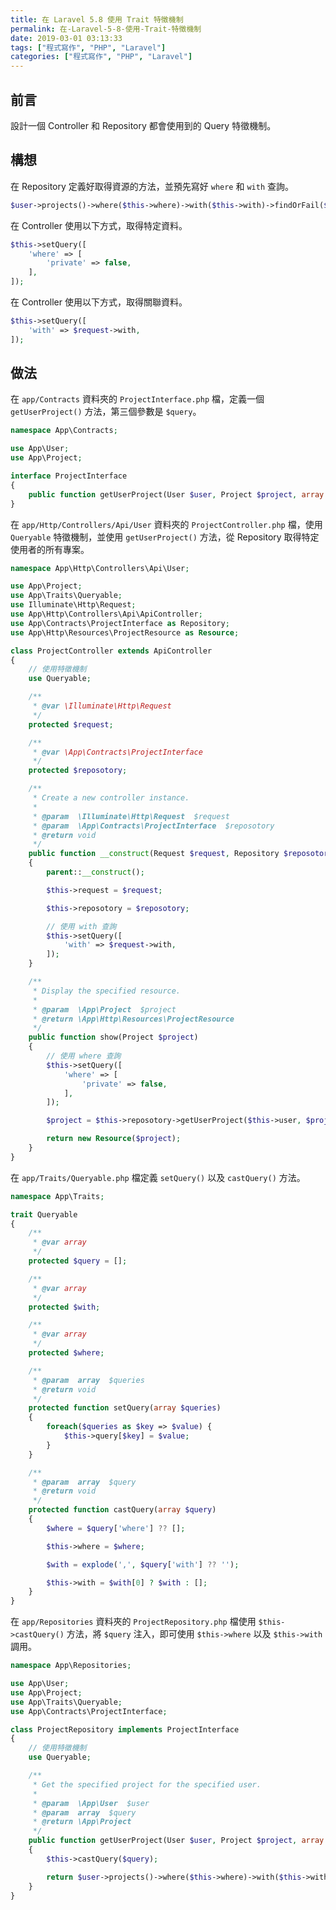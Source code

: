 ```yaml
---
title: 在 Laravel 5.8 使用 Trait 特徵機制
permalink: 在-Laravel-5-8-使用-Trait-特徵機制
date: 2019-03-01 03:13:33
tags: ["程式寫作", "PHP", "Laravel"]
categories: ["程式寫作", "PHP", "Laravel"]
---
```


## 前言

設計一個 Controller 和 Repository 都會使用到的 Query 特徵機制。

## 構想

在 Repository 定義好取得資源的方法，並預先寫好 `where` 和 `with` 查詢。

```PHP
$user->projects()->where($this->where)->with($this->with)->findOrFail($project->id);
```

在 Controller 使用以下方式，取得特定資料。

```PHP
$this->setQuery([
    'where' => [
        'private' => false,
    ],
]);
```

在 Controller 使用以下方式，取得關聯資料。

```PHP
$this->setQuery([
    'with' => $request->with,
]);
```

## 做法

在 `app/Contracts` 資料夾的 `ProjectInterface.php` 檔，定義一個 `getUserProject()` 方法，第三個參數是 `$query`。

```PHP
namespace App\Contracts;

use App\User;
use App\Project;

interface ProjectInterface
{
    public function getUserProject(User $user, Project $project, array $query = []);
}
```

在 `app/Http/Controllers/Api/User` 資料夾的 `ProjectController.php` 檔，使用 `Queryable` 特徵機制，並使用 `getUserProject()` 方法，從 Repository 取得特定使用者的所有專案。

```PHP
namespace App\Http\Controllers\Api\User;

use App\Project;
use App\Traits\Queryable;
use Illuminate\Http\Request;
use App\Http\Controllers\Api\ApiController;
use App\Contracts\ProjectInterface as Repository;
use App\Http\Resources\ProjectResource as Resource;

class ProjectController extends ApiController
{
    // 使用特徵機制
    use Queryable;

    /**
     * @var \Illuminate\Http\Request
     */
    protected $request;

    /**
     * @var \App\Contracts\ProjectInterface
     */
    protected $reposotory;

    /**
     * Create a new controller instance.
     *
     * @param  \Illuminate\Http\Request  $request
     * @param  \App\Contracts\ProjectInterface  $reposotory
     * @return void
     */
    public function __construct(Request $request, Repository $reposotory)
    {
        parent::__construct();

        $this->request = $request;

        $this->reposotory = $reposotory;

        // 使用 with 查詢
        $this->setQuery([
            'with' => $request->with,
        ]);
    }

    /**
     * Display the specified resource.
     *
     * @param  \App\Project  $project
     * @return \App\Http\Resources\ProjectResource
     */
    public function show(Project $project)
    {
        // 使用 where 查詢
        $this->setQuery([
            'where' => [
                'private' => false,
            ],
        ]);

        $project = $this->reposotory->getUserProject($this->user, $project, $this->query);

        return new Resource($project);
    }
}
```

在 `app/Traits/Queryable.php` 檔定義 `setQuery()` 以及 `castQuery()` 方法。

```PHP
namespace App\Traits;

trait Queryable
{
    /**
     * @var array
     */
    protected $query = [];

    /**
     * @var array
     */
    protected $with;

    /**
     * @var array
     */
    protected $where;

    /**
     * @param  array  $queries
     * @return void
     */
    protected function setQuery(array $queries)
    {
        foreach($queries as $key => $value) {
            $this->query[$key] = $value;
        }
    }

    /**
     * @param  array  $query
     * @return void
     */
    protected function castQuery(array $query)
    {
        $where = $query['where'] ?? [];

        $this->where = $where;

        $with = explode(',', $query['with'] ?? '');

        $this->with = $with[0] ? $with : [];
    }
}
```

在 `app/Repositories` 資料夾的 `ProjectRepository.php` 檔使用 `$this->castQuery()` 方法，將 `$query` 注入，即可使用 `$this->where` 以及 `$this->with` 調用。

```PHP
namespace App\Repositories;

use App\User;
use App\Project;
use App\Traits\Queryable;
use App\Contracts\ProjectInterface;

class ProjectRepository implements ProjectInterface
{
    // 使用特徵機制
    use Queryable;

    /**
     * Get the specified project for the specified user.
     *
     * @param  \App\User  $user
     * @param  array  $query
     * @return \App\Project
     */
    public function getUserProject(User $user, Project $project, array $query = [])
    {
        $this->castQuery($query);

        return $user->projects()->where($this->where)->with($this->with)->findOrFail($project->id);
    }
}
```
